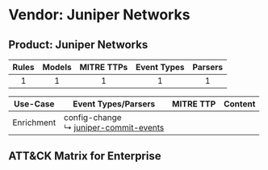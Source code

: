 Vendor: Juniper Networks
========================
Product: Juniper Networks
-------------------------
| Rules | Models | MITRE TTPs | Event Types | Parsers |
|:-----:|:------:|:----------:|:-----------:|:-------:|
|   1   |   1    |     1      |      1      |    1    |

|  Use-Case  | Event Types/Parsers                                                                              | MITRE TTP | Content                                                              |
|:----------:| ------------------------------------------------------------------------------------------------ | --------- | -------------------------------------------------------------------- |
| Enrichment |  config-change<br> ↳ [juniper-commit-events](Parsers/parserContent_juniper-commit-events.md)<br> |           | [](Rules_Models/r_m_juniper_networks_juniper_networks_Enrichment.md) |

ATT&CK Matrix for Enterprise
----------------------------
